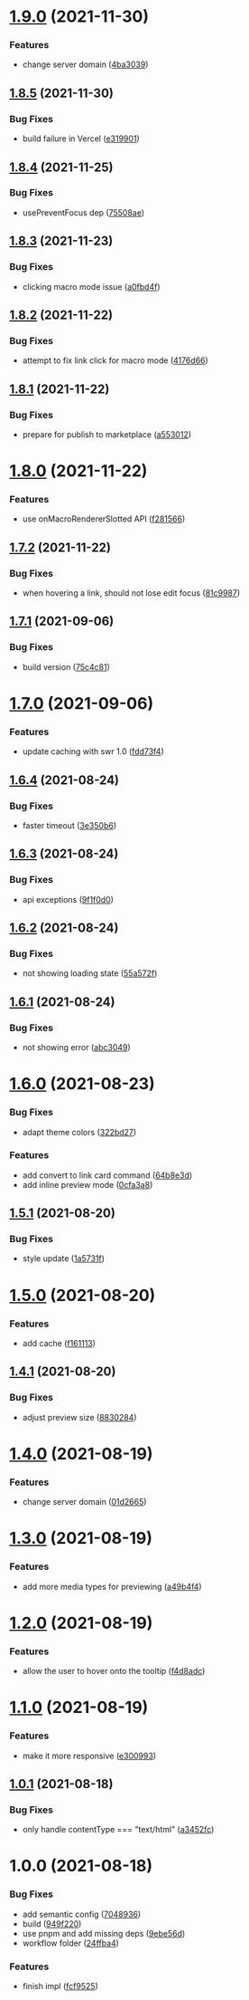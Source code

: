 # [1.9.0](https://github.com/R-SKY5/logseq-plugin-link-preview/compare/v1.8.5...v1.9.0) (2021-11-30)


### Features

* change server domain ([4ba3039](https://github.com/R-SKY5/logseq-plugin-link-preview/commit/4ba3039c37c047b0371efc7619af0a3f9fee43d9))

## [1.8.5](https://github.com/pengx17/logseq-plugin-link-preview/compare/v1.8.4...v1.8.5) (2021-11-30)


### Bug Fixes

* build failure in Vercel ([e319901](https://github.com/pengx17/logseq-plugin-link-preview/commit/e3199017c80d080f56bcee47fba30f3f4efeb5a9))

## [1.8.4](https://github.com/pengx17/logseq-plugin-link-preview/compare/v1.8.3...v1.8.4) (2021-11-25)


### Bug Fixes

* usePreventFocus dep ([75508ae](https://github.com/pengx17/logseq-plugin-link-preview/commit/75508aeb23ebd6e4889e051c92fc7d2fb7cfa6c3))

## [1.8.3](https://github.com/pengx17/logseq-plugin-link-preview/compare/v1.8.2...v1.8.3) (2021-11-23)


### Bug Fixes

* clicking macro mode issue ([a0fbd4f](https://github.com/pengx17/logseq-plugin-link-preview/commit/a0fbd4f64dc43708ac347f8dfd6e8f1f8d1279cf))

## [1.8.2](https://github.com/pengx17/logseq-plugin-link-preview/compare/v1.8.1...v1.8.2) (2021-11-22)


### Bug Fixes

* attempt to fix link click for macro mode ([4176d66](https://github.com/pengx17/logseq-plugin-link-preview/commit/4176d6625baa7c3aa77b1e6524b6462d7f8dd82e))

## [1.8.1](https://github.com/pengx17/logseq-plugin-link-preview/compare/v1.8.0...v1.8.1) (2021-11-22)


### Bug Fixes

* prepare for publish to marketplace ([a553012](https://github.com/pengx17/logseq-plugin-link-preview/commit/a5530127847098c15376395ed449d762ba132e21))

# [1.8.0](https://github.com/pengx17/logseq-plugin-link-preview/compare/v1.7.2...v1.8.0) (2021-11-22)


### Features

* use onMacroRendererSlotted API ([f281566](https://github.com/pengx17/logseq-plugin-link-preview/commit/f281566b71c32aed4c1825e55a8e8fd61ad6035f))

## [1.7.2](https://github.com/pengx17/logseq-plugin-link-preview/compare/v1.7.1...v1.7.2) (2021-11-22)


### Bug Fixes

* when hovering a link,  should not lose edit focus ([81c9987](https://github.com/pengx17/logseq-plugin-link-preview/commit/81c99871a4640dbd30dd1802a6677113d1375fc6))

## [1.7.1](https://github.com/pengx17/logseq-plugin-link-preview/compare/v1.7.0...v1.7.1) (2021-09-06)


### Bug Fixes

* build version ([75c4c81](https://github.com/pengx17/logseq-plugin-link-preview/commit/75c4c8104fa4c33d410020f6de78c39a62d5cfd3))

# [1.7.0](https://github.com/pengx17/logseq-plugin-link-preview/compare/v1.6.4...v1.7.0) (2021-09-06)


### Features

* update caching with swr 1.0 ([fdd73f4](https://github.com/pengx17/logseq-plugin-link-preview/commit/fdd73f48490ec53296fcb81d7a1e8396a2502e25))

## [1.6.4](https://github.com/pengx17/logseq-plugin-link-preview/compare/v1.6.3...v1.6.4) (2021-08-24)


### Bug Fixes

* faster timeout ([3e350b6](https://github.com/pengx17/logseq-plugin-link-preview/commit/3e350b64081ad3f9bd06a67ab07615e13118b736))

## [1.6.3](https://github.com/pengx17/logseq-plugin-link-preview/compare/v1.6.2...v1.6.3) (2021-08-24)


### Bug Fixes

* api exceptions ([9f1f0d0](https://github.com/pengx17/logseq-plugin-link-preview/commit/9f1f0d0a97325c32964f314ded8afba35f8b6575))

## [1.6.2](https://github.com/pengx17/logseq-plugin-link-preview/compare/v1.6.1...v1.6.2) (2021-08-24)


### Bug Fixes

* not showing loading state ([55a572f](https://github.com/pengx17/logseq-plugin-link-preview/commit/55a572fcaaf5b38fc88eaa671cec126f630b9018))

## [1.6.1](https://github.com/pengx17/logseq-plugin-link-preview/compare/v1.6.0...v1.6.1) (2021-08-24)


### Bug Fixes

* not showing error ([abc3049](https://github.com/pengx17/logseq-plugin-link-preview/commit/abc304976de0fe5778508259dbf33af854eb9551))

# [1.6.0](https://github.com/pengx17/logseq-plugin-link-preview/compare/v1.5.1...v1.6.0) (2021-08-23)


### Bug Fixes

* adapt theme colors ([322bd27](https://github.com/pengx17/logseq-plugin-link-preview/commit/322bd2756ad486c1207687a0f5e2ff396a7eb239))


### Features

* add convert to link card command ([64b8e3d](https://github.com/pengx17/logseq-plugin-link-preview/commit/64b8e3dee1f59e33dd204a6705b1a1fcaa29f6d0))
* add inline preview mode ([0cfa3a8](https://github.com/pengx17/logseq-plugin-link-preview/commit/0cfa3a8bbb0aaa4104314634ae0ee795d2b82567))

## [1.5.1](https://github.com/pengx17/logseq-plugin-link-preview/compare/v1.5.0...v1.5.1) (2021-08-20)


### Bug Fixes

* style update ([1a5731f](https://github.com/pengx17/logseq-plugin-link-preview/commit/1a5731fbdc71e3b4dd6f770a88a3b5b85a7d556c))

# [1.5.0](https://github.com/pengx17/logseq-plugin-link-preview/compare/v1.4.1...v1.5.0) (2021-08-20)


### Features

* add cache ([f161113](https://github.com/pengx17/logseq-plugin-link-preview/commit/f1611132f5376cb5a13b83f4e4bfee76e0f83944))

## [1.4.1](https://github.com/pengx17/logseq-plugin-link-preview/compare/v1.4.0...v1.4.1) (2021-08-20)


### Bug Fixes

* adjust preview size ([8830284](https://github.com/pengx17/logseq-plugin-link-preview/commit/8830284cb0b08c3174f69003eab71840dc1d8cb8))

# [1.4.0](https://github.com/pengx17/logseq-plugin-link-preview/compare/v1.3.0...v1.4.0) (2021-08-19)


### Features

* change server domain ([01d2665](https://github.com/pengx17/logseq-plugin-link-preview/commit/01d26653e65bcffdb99dd18b654b15030ec8e466))

# [1.3.0](https://github.com/pengx17/logseq-plugin-link-preview/compare/v1.2.0...v1.3.0) (2021-08-19)


### Features

* add more media types for previewing ([a49b4f4](https://github.com/pengx17/logseq-plugin-link-preview/commit/a49b4f4dbb80aae152c0010344677d60c3a23205))

# [1.2.0](https://github.com/pengx17/logseq-plugin-link-preview/compare/v1.1.0...v1.2.0) (2021-08-19)


### Features

* allow the user to hover onto the tooltip ([f4d8adc](https://github.com/pengx17/logseq-plugin-link-preview/commit/f4d8adc3453b4c4556b6693561f03b92e2215998))

# [1.1.0](https://github.com/pengx17/logseq-plugin-link-preview/compare/v1.0.1...v1.1.0) (2021-08-19)


### Features

* make it more responsive ([e300993](https://github.com/pengx17/logseq-plugin-link-preview/commit/e3009933a47567f642e6ed4e10d72b7a92629903))

## [1.0.1](https://github.com/pengx17/logseq-plugin-link-preview/compare/v1.0.0...v1.0.1) (2021-08-18)


### Bug Fixes

* only handle contentType === "text/html" ([a3452fc](https://github.com/pengx17/logseq-plugin-link-preview/commit/a3452fced941c5107f9123bdaf30ed3d56ee92b7))

# 1.0.0 (2021-08-18)


### Bug Fixes

* add semantic config ([7048936](https://github.com/pengx17/logseq-plugin-link-preview/commit/7048936e55599deb5b3c7b59449111f6c3c15f63))
* build ([949f220](https://github.com/pengx17/logseq-plugin-link-preview/commit/949f22062df625ed5691029c768e2a4285b059eb))
* use pnpm and add missing deps ([9ebe56d](https://github.com/pengx17/logseq-plugin-link-preview/commit/9ebe56d3190c5a1835fda9c0dfffb2daae066db6))
* workflow folder ([24ffba4](https://github.com/pengx17/logseq-plugin-link-preview/commit/24ffba4e29facffedf5b84b7f30cf93ddc1aeb0e))


### Features

* finish impl ([fcf9525](https://github.com/pengx17/logseq-plugin-link-preview/commit/fcf9525a6d21daf5c7e0d4ce7c8c4951aa2bcfcc))
